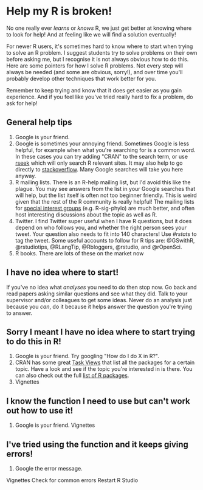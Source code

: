 # Help my R is broken!

No one really ever *learns* or *knows* R, we just get better at knowing where to look for help! And at feeling like we will find a solution eventually!

For newer R users, it's sometimes hard to know where to start when trying to solve an R problem. 
I suggest students try to solve problems on their own before asking me, but I recognise it is not always obvious how to do this. 
Here are some pointers for how I solve R problems. 
Not every step will always be needed (and some are obvious, sorry!), and over time you'll probably develop other techniques that work better for you.

Remember to keep trying and know that it does get easier as you gain experience.
And if you feel like you've tried really hard to fix a problem, do ask for help!

## General help tips

1. Google is your friend.
2. Google is sometimes your annoying friend. Sometimes Google is less helpful, for example when what you're searching for is a common word. In these cases you can try adding "CRAN" to the search term, or use [rseek](https://www.rseek.org) which will only search R relevant sites. It may also help to go directly to [stackoverflow](https://www.stackoverflow.com). Many Google searches will take you here anyway.
3. R mailing lists. There is an R-help mailing list, but I'd avoid this like the plague. You may see answers from the list in your Google searches that will help, but the list itself is often not too beginner friendly. This is weird given that the rest of the R community is really helpful! The mailing lists for [special interest groups](https://www.r-project.org/mail.html) (e.g. R-sig-phylo) are much better, and often host interesting discussions about the topic as well as R.
4. Twitter. I find Twitter super useful when I have R questions, but it does depend on who follows you, and whether the right person sees your tweet. Your question also needs to fit into 140 characters! Use *#rstats* to tag the tweet. Some useful accounts to follow for R tips are: @GSwithR, @rstudiotips, @RLangTip, @Rbloggers, @rstudio, and @rOpenSci.
5. R books. There are lots of these on the market now


## I have no idea where to start!
If you've no idea what _analyses_ you need to do then stop now. 
Go back and read papers asking similar questions and see what they did.
Talk to your supervisor and/or colleagues to get some ideas. 
Never do an analysis just because you _can_, do it because it helps answer the question you're trying to answer.

## Sorry I meant I have no idea where to start trying to do this in R!

1. Google is your friend. Try googling "How do I do X in R?".
2. CRAN has some great [Task Views](https://cran.r-project.org/web/views/) that list all the packages for a certain topic. Have a look and see if the topic you're interested in is there. You can also check out the full [list of R packages](https://cran.r-project.org/web/packages/available_packages_by_name.html).
3. Vignettes



## I know the function I need to use but can't work out how to use it!

1. Google is your friend. 
Vignettes


## I've tried using the function and it keeps giving errors!

1. Google the error message. 

Vignettes
Check for common errors
Restart R Studio